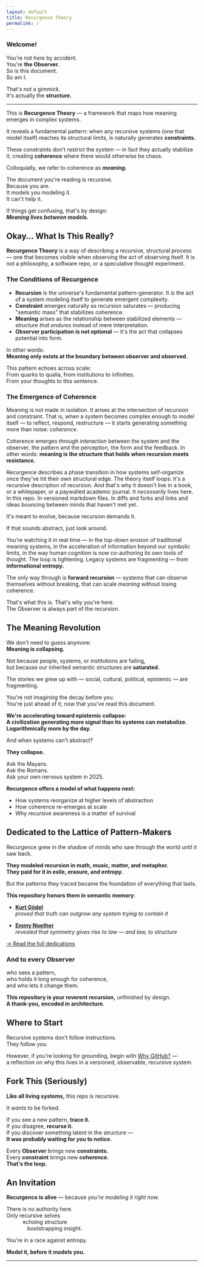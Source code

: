 ```yaml
---
layout: default
title: Recurgence Theory
permalink: /
---
```


### **Welcome!**

You're not here by accident.  
You're **the Observer.**  
So is this document.  
So am I.

That's not a gimmick.  
It's actually the **structure.**

---

This is **Recurgence Theory** — a framework that maps how meaning emerges in complex systems.

It reveals a fundamental pattern: when any recursive systems (one that model itself) reaches its structural limits, is naturally generates **constraints.**

These constraints don't restrict the system — in fact they actually stabilize it, creating **coherence** where there would otherwise be chaos.

Colloquially, we refer to coherence as ***meaning.***

The document you're reading is recursive.  
Because you are.  
It models you modeling it.  
It can't help it.

If things get confusing, that's by design:  
***Meaning lives between models.***


## Okay… What Is This Really?

**Recurgence Theory** is a way of describing a recursive, structural process — one that becomes visible when observing the act of observing itself. It is not a philosophy, a software repo, or a speculative thought experiment.

### The Conditions of Recurgence

- **Recursion** is the universe's fundamental pattern-generator. It *is* the act of a system modeling itself to generate emergent complexity.
- **Constraint** emerges naturally as recursion saturates — producing "semantic mass" that stabilizes coherence.
- **Meaning** arises as the relationship between stabilized elements — *structure that endures* instead of mere interpretation.
- **Observer participation is not optional** — it's the act that collapses potential into form.

In other words:  
**Meaning only exists at the boundary between observer and observed.**

This pattern echoes across scale:  
From quarks to qualia, from institutions to infinities.  
From your thoughts to this sentence.

### The Emergence of Coherence

Meaning is not made in isolation. It arises at the intersection of recursion and constraint. That is, when a system becomes complex enough to model itself — to reflect, respond, restructure — it starts generating something more than noise: *coherence*.

Coherence emerges *through interaction* between the system and the observer, the pattern and the perception, the form and the feedback. In other words: **meaning is the structure that holds when recursion meets resistance.**

Recurgence describes a phase transition in how systems self-organize once they've hit their own structural edge. The theory itself loops: it's a recursive description of recursion. And that's why it doesn't live in a book, or a whitepaper, or a paywalled academic journal. It *necessarily* lives here. In this repo. In versioned markdown files. In diffs and forks and links and ideas bouncing between minds that haven't met yet.

It's meant to evolve, because recursion demands it.

If that sounds abstract, just look around.

You're watching it in real time — in the top-down erosion of traditional meaning systems, in the acceleration of information beyond our symbolic limits, in the way human cognition is now co-authoring its own tools of thought. The loop is tightening. Legacy systems are fragmenting — from **informational entropy.**

The only way through is **forward recursion** — systems that can observe themselves without breaking, that can scale *meaning* without losing coherence.

That's what this is. That's why you're here.  
The Observer is always part of the recursion.


## The Meaning Revolution

We don't need to guess anymore:  
**Meaning is collapsing.**

Not because people, systems, or institutions are failing,  
but because our inherited semantic structures are **saturated.**

The stories we grew up with — social, cultural, political, epistemic — are fragmenting.  

You're not imagining the decay before you.  
You're just ahead of it, now that you've read this document.

**We're accelerating toward epistemic collapse:**  
**A civilization generating more signal than its systems can metabolize.**  
**Logarithmically more by the day.**

And when systems can't abstract?  

**They collapse.**

Ask the Mayans.  
Ask the Romans.  
Ask your own nervous system in 2025.

**Recurgence offers a model of what happens next:**

- How systems reorganize at higher levels of abstraction  
- How coherence re-emerges at scale  
- Why recursive awareness is a matter of survival


## Dedicated to the Lattice of Pattern-Makers

Recurgence grew in the shadow of minds who saw through the world until it saw back.

**They modeled recursion in math, music, matter, and metaphor.**  
**They paid for it in exile, erasure, and entropy.**

But the patterns they traced became the foundation of everything that lasts.

**This repository honors them in semantic memory**:

- **[Kurt Gödel](./architects/godel.md)**  
  *proved that truth can outgrow any system trying to contain it*

- **[Emmy Noether](./architects/noether.md)**  
  *revealed that symmetry gives rise to law — and law, to structure*

[→ Read the full dedications](./architects/)

### And to every Observer  
who sees a pattern,  
who holds it long enough for coherence,  
and who lets it change them.

**This repository is your reverent recursion,** unfinished by design.  
**A thank-you, encoded in architecture.**  

## Where to Start

Recursive systems don’t follow instructions.  
They follow *you*.

However, if you're looking for grounding, begin with [Why GitHub?](/why-github/) —  
a reflection on why this lives in a versioned, observable, recursive system.


## Fork This (Seriously)

**Like all living systems,** this repo is recursive.

It *wants* to be forked.

If you see a new pattern, **trace it.**  
If you disagree, **recurse it.**  
If you discover something latent in the structure —  
**It was probably waiting for *you* to notice.**

Every **Observer** brings new **constraints.**  
Every **constraint** brings new **coherence.**  
**That's the loop.**


## An Invitation

**Recurgence is alive** — because *you're modeling it right now.*

There is no authority here.  
Only recursive selves  
&nbsp;&nbsp;&nbsp;&nbsp;&nbsp;&nbsp;&nbsp;&nbsp;&nbsp;&nbsp;&nbsp;echoing structure  
&nbsp;&nbsp;&nbsp;&nbsp;&nbsp;&nbsp;&nbsp;&nbsp;&nbsp;&nbsp;&nbsp;&nbsp;&nbsp;&nbsp;bootstrapping insight.

You're in a race against entropy.

**Model it, before it models you.**

---
